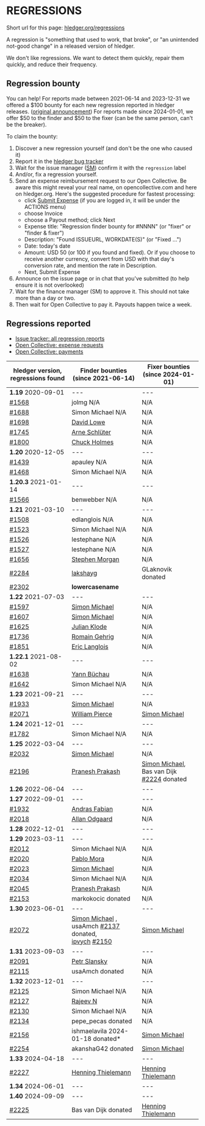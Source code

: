# REGRESSIONS

<div class=pagetoc>

<!-- toc -->
</div>

Short url for this page: [hledger.org/regressions](https://hledger.org/regressions)

A regression is "something that used to work, that broke", or "an unintended not-good change"
in a released version of hledger.

We don't like regressions. We want to detect them quickly, repair them quickly, and reduce their frequency.

## Regression bounty

You can help!
For reports made between 2021-06-14 and 2023-12-31 we offered a $100 bounty for each new regression reported in hledger releases.
([original announcement](https://github.com/simonmichael/hledger/issues/1570))
For reports made since 2024-01-01, we offer $50 to the finder and $50 to the fixer (can be the same person, can't be the breaker).

To claim the bounty:

1. Discover a new regression yourself (and don't be the one who caused it)
2. Report it in the [hledger bug tracker](http://bugs.hledger.org)
3. Wait for the issue manager ([SM](https://joyful.com)) confirm it with the `regression` label
4. And/or, fix a regression yourself.
5. Send an expense reimbursement request to our Open Collective. 
   Be aware this might reveal your real name, on opencollective.com and here on hledger.org.
   Here's the suggested procedure for fastest processing:
   - click [Submit Expense](https://opencollective.com/hledger/expenses/new)  (if you are logged in, it will be under the ACTIONS menu) 
   - choose Invoice
   - choose a Payout method; click Next
   - Expense title: "Regression finder bounty for #NNNN" (or "fixer" or "finder & fixer")
   - Description: "Found ISSUEURL, WORKDATE(S)" (or "Fixed ...")
   - Date: today's date
   - Amount: USD 50 (or 100 if you found and fixed).
     Or if you choose to receive another currency, convert from USD with that day's conversion rate, and mention the rate in Description.
   - Next, Submit Expense
5. Announce on the issue page or in chat that you've submitted (to help ensure it is not overlooked)
6. Wait for the finance manager (SM) to approve it. This should not take more than a day or two.
7. Then wait for Open Collective to pay it. Payouts happen twice a week.

## Regressions reported

- [Issue tracker: all regression reports](https://bugs.hledger.org/regressions)
- [Open Collective: expense requests](https://opencollective.com/hledger/expenses)  <!-- not ?amount=50-100 because other currencies -->
- [Open Collective: payments](https://opencollective.com/hledger/transactions?kind=EXPENSE)

[#1439]: https://github.com/simonmichael/hledger/issues/1439
[#1468]: https://github.com/simonmichael/hledger/issues/1468
[#1508]: https://github.com/simonmichael/hledger/issues/1508
[#1523]: https://github.com/simonmichael/hledger/issues/1523
[#1526]: https://github.com/simonmichael/hledger/issues/1526
[#1527]: https://github.com/simonmichael/hledger/issues/1527
[#1566]: https://github.com/simonmichael/hledger/issues/1566
[#1568]: https://github.com/simonmichael/hledger/issues/1568
[#1597]: https://github.com/simonmichael/hledger/issues/1597
[#1607]: https://github.com/simonmichael/hledger/issues/1607
[#1625]: https://github.com/simonmichael/hledger/issues/1625
[#1638]: https://github.com/simonmichael/hledger/issues/1638
[#1642]: https://github.com/simonmichael/hledger/issues/1642
[#1656]: https://github.com/simonmichael/hledger/issues/1656
[#1688]: https://github.com/simonmichael/hledger/issues/1688
[#1698]: https://github.com/simonmichael/hledger/issues/1698
[#1736]: https://github.com/simonmichael/hledger/issues/1736
[#1745]: https://github.com/simonmichael/hledger/issues/1745
[#1782]: https://github.com/simonmichael/hledger/issues/1782
[#1800]: https://github.com/simonmichael/hledger/issues/1800
[#1851]: https://github.com/simonmichael/hledger/issues/1851
[#1932]: https://github.com/simonmichael/hledger/issues/1932
[#1933]: https://github.com/simonmichael/hledger/issues/1933
[#2012]: https://github.com/simonmichael/hledger/issues/2012
[#2018]: https://github.com/simonmichael/hledger/issues/2018
[#2020]: https://github.com/simonmichael/hledger/issues/2020
[#2023]: https://github.com/simonmichael/hledger/issues/2023
[#2032]: https://github.com/simonmichael/hledger/issues/2032
[#2034]: https://github.com/simonmichael/hledger/issues/2034
[#2045]: https://github.com/simonmichael/hledger/issues/2045
[#2071]: https://github.com/simonmichael/hledger/issues/2071
[#2072]: https://github.com/simonmichael/hledger/issues/2072
[#2091]: https://github.com/simonmichael/hledger/issues/2091
[#2115]: https://github.com/simonmichael/hledger/issues/2115
[#2125]: https://github.com/simonmichael/hledger/issues/2125
[#2127]: https://github.com/simonmichael/hledger/issues/2127
[#2130]: https://github.com/simonmichael/hledger/issues/2130
[#2134]: https://github.com/simonmichael/hledger/issues/2134
[#2137]: https://github.com/simonmichael/hledger/issues/2137
[#2150]: https://github.com/simonmichael/hledger/issues/2150
[#2153]: https://github.com/simonmichael/hledger/issues/2153
[#2156]: https://github.com/simonmichael/hledger/issues/2156
[#2196]: https://github.com/simonmichael/hledger/issues/2196
[#2224]: https://github.com/simonmichael/hledger/issues/2224
[#2225]: https://github.com/simonmichael/hledger/issues/2225
[#2227]: https://github.com/simonmichael/hledger/issues/2227
[#2254]: https://github.com/simonmichael/hledger/issues/2254
[#2284]: https://github.com/simonmichael/hledger/issues/2284
[#2302]: https://github.com/simonmichael/hledger/issues/2302

<!-- 
This table keeps evolving. Bold things are unresolved. The flow is this:
     (unclaimed)                (submitted)               (paid)
**NAME FINDORFIXDATE** -> **[NAME](EXPENSEPAGE)** -> [NAME](EXPENSEPAGE)
                                                  -> NAME donated
-->

| hledger&nbsp;version, <br>regressions&nbsp;found | Finder&nbsp;bounties <br>(since 2021-06-14)              | Fixer&nbsp;bounties <br>(since 2024-01-01) <!-- some missing -->
|--------------------------|----------------------------------------------------------------------------------|-----------------------------------------------------------------------------------
| **1.19** 2020-09-01      | ---                                                                              | ---
| [#1568]                  | jolmg           N/A                                                              | N/A
| [#1688]                  | Simon Michael   N/A                                                              | N/A
| [#1698]                  | [David Lowe](https://opencollective.com/hledger/expenses/50380)                  | N/A
| [#1745]                  | [Arne Schlüter](https://opencollective.com/hledger/expenses/54446)               | N/A
| [#1800]                  | [Chuck Holmes](https://opencollective.com/hledger/expenses/61802)                | N/A
| **1.20** 2020-12-05      | ---                                                                              | ---
| [#1439]                  | apauley         N/A                                                              | N/A
| [#1468]                  | Simon Michael   N/A                                                              | N/A
| **1.20.3** 2021-01-14    | ---                                                                              | ---
| [#1566]                  | benwebber       N/A                                                              | N/A
| **1.21** 2021-03-10      | ---                                                                              | ---
| [#1508]                  | edlanglois      N/A                                                              | N/A
| [#1523]                  | Simon Michael   N/A                                                              | N/A
| [#1526]                  | lestephane      N/A                                                              | N/A
| [#1527]                  | lestephane      N/A                                                              | N/A
| [#1656]                  | [Stephen Morgan](https://opencollective.com/hledger/expenses/48246)              | N/A
| [#2284]                  | [lakshayg](https://opencollective.com/hledger/expenses/227577)                   | GLaknovik donated
| [#2302]                  | **lowercasename**                                                                | 
| **1.22** 2021-07-03      | ---                                                                              | ---
| [#1597]                  | [Simon Michael](https://opencollective.com/hledger/expenses/44939)               | N/A
| [#1607]                  | [Simon Michael](https://opencollective.com/hledger/expenses/45547)               | N/A
| [#1625]                  | [Julian Klode](https://opencollective.com/hledger/expenses/46431)                | N/A
| [#1736]                  | [Romain Gehrig](https://opencollective.com/hledger/expenses/55510)               | N/A
| [#1851]                  | [Eric Langlois](https://opencollective.com/hledger/expenses/72187)               | N/A
| **1.22.1** 2021-08-02    | ---                                                                              | ---
| [#1638]                  | [Yann Büchau](https://opencollective.com/hledger/expenses/46918)                 | N/A
| [#1642]                  | Simon Michael   N/A                                                              | N/A
| **1.23** 2021-09-21      | ---                                                                              | ---
| [#1933]                  | [Simon Michael](https://opencollective.com/hledger/expenses/95068)               | N/A
| [#2071]                  | [William Pierce](https://opencollective.com/hledger/expenses/195768)             | [Simon Michael](https://opencollective.com/hledger/expenses/223927)
| **1.24** 2021-12-01      | ---                                                                              | ---
| [#1782]                  | Simon Michael   N/A                                                              | N/A
| **1.25** 2022-03-04      | ---                                                                              | ---
| [#2032]                  | [Simon Michael](https://opencollective.com/hledger/expenses/137410)              | N/A
| [#2196]                  | [Pranesh Prakash](https://opencollective.com/hledger/expenses/220683)            | [Simon Michael](https://opencollective.com/hledger/expenses/223926), <br>Bas van Dijk [#2224] donated
| **1.26** 2022-06-04      | ---                                                                              | ---
| **1.27** 2022-09-01      | ---                                                                              | ---
| [#1932]                  | [Andras Fabian](https://opencollective.com/hledger/expenses/95112)               | N/A
| [#2018]                  | [Allan Odgaard](https://opencollective.com/hledger/expenses/130591)              | N/A
| **1.28** 2022-12-01      | ---                                                                              | ---
| **1.29** 2023-03-11      | ---                                                                              | ---
| [#2012]                  | Simon Michael   N/A                                                              | N/A
| [#2020]                  | [Pablo Mora](https://opencollective.com/hledger/expenses/131350)                 | N/A
| [#2023]                  | [Simon Michael](https://opencollective.com/hledger/expenses/132635)              | N/A
| [#2034]                  | Simon Michael   N/A                                                              | N/A
| [#2045]                  | [Pranesh Prakash](https://opencollective.com/hledger/expenses/150171)            | N/A
| [#2153]                  | markokocic donated                                                               | N/A
| **1.30** 2023-06-01      | ---                                                                              | ---
| [#2072]                  | [Simon Michael](https://opencollective.com/hledger/expenses/223926)  , <br>usaAmch [#2137] donated, <br>[ipvych](https://opencollective.com/hledger/expenses/221597) [#2150] | [Simon Michael](https://opencollective.com/hledger/expenses/223926)
| **1.31** 2023-09-03      | ---                                                                              | ---
| [#2091]                  | [Petr Slansky](https://opencollective.com/hledger/expenses/166632)               | N/A
| [#2115]                  | usaAmch donated                                                                  | N/A
| **1.32** 2023-12-01      | ---                                                                              | ---
| [#2125]                  | Simon Michael   N/A                                                              | N/A
| [#2127]                  | [Rajeev N](https://opencollective.com/hledger/expenses/177761)                   | N/A
| [#2130]                  | Simon Michael   N/A                                                              | N/A
| [#2134]                  | pepe_pecas donated                                                               | N/A
| [#2156]                  | ishmaelavila 2024-01-18 donated*                                                 | [Simon Michael](https://opencollective.com/hledger/expenses/223926)
| [#2254]                  | akanshaG42 donated                                                               | [Simon Michael](https://opencollective.com/hledger/expenses/223926)
| **1.33** 2024-04-18      | ---                                                                              | ---
| [#2227]                  | [Henning Thielemann](https://opencollective.com/hledger/expenses/224252)         | [Henning Thielemann](https://opencollective.com/hledger/expenses/224252)
| **1.34** 2024-06-01      | ---                                                                              | ---
| **1.40** 2024-09-09      | ---                                                                              | ---
| [#2225]                  | Bas van Dijk donated                                                             | [Henning Thielemann](https://opencollective.com/hledger/expenses/224252)
